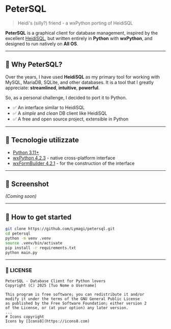 # PeterSQL

> Heidi's (silly?) friend - a wxPython porting of HeidiSQL

**PeterSQL** is a graphical client for database management, inspired by the excellent [HeidiSQL](https://www.heidisql.com/), but written entirely in **Python** with **wxPython**, and designed to run natively on **All OS**.

---

## 🧭 Why PeterSQL?

Over the years, I have used **HeidiSQL** as my primary tool for working with MySQL, MariaDB, SQLite, and other databases. It is a tool that I greatly appreciate: **streamlined**, **intuitive**, **powerful**.

So, as a personal challenge, I decided to port it to Python.

- ✅ An interface similar to HeidiSQL
- ✅ A *simple* and *clean* DB client like HeidiSQL
- ✅ A free and open source project, extensible in Python

---

## 🔧 Tecnologie utilizzate

- [Python 3.11+](https://www.python.org/)
- [wxPython 4.2.3](https://wxpython.org/) - native cross-platform interface
- [wxFormBuilder 4.2.1](https://github.com/wxFormBuilder/wxFormBuilder) - for the construction of the interface

---

## 📸 Screenshot

*(Coming soon)*

---

## 🚀 How to get started

```bash
git clone https://github.com/Lymagi/petersql.git
cd petersql
python -m venv .venv
source .venv/bin/activate
pip install -r requirements.txt
python main.py
```
---

### 📄 LICENSE
```text
PeterSQL - Database Client for Python lovers
Copyright (C) 2025 [Tuo Nome o Username]

This program is free software; you can redistribute it and/or
modify it under the terms of the GNU General Public License
as published by the Free Software Foundation; either version 2
of the License, or (at your option) any later version.
...
# Icons copyright
Icons by [Icons8](https://icons8.com)
